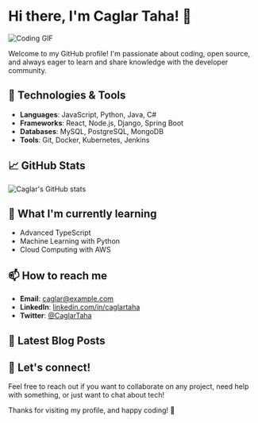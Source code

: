 # Hi there, I'm Caglar Taha! 👋

![Coding GIF](https://media.giphy.com/media/Ll22OhMLAlVDb8UQWe/giphy.gif)

Welcome to my GitHub profile! I'm passionate about coding, open source, and always eager to learn and share knowledge with the developer community.

## 🔧 Technologies & Tools
- **Languages**: JavaScript, Python, Java, C#
- **Frameworks**: React, Node.js, Django, Spring Boot
- **Databases**: MySQL, PostgreSQL, MongoDB
- **Tools**: Git, Docker, Kubernetes, Jenkins

## 📈 GitHub Stats
![Caglar's GitHub stats](https://github-readme-stats.vercel.app/api?username=CaglarTaha&show_icons=true&theme=radical)

## 🌱 What I'm currently learning
- Advanced TypeScript
- Machine Learning with Python
- Cloud Computing with AWS

## 📫 How to reach me
- **Email**: [caglar@example.com](mailto:caglar@example.com)
- **LinkedIn**: [linkedin.com/in/caglartaha](https://www.linkedin.com/in/caglartaha)
- **Twitter**: [@CaglarTaha](https://twitter.com/CaglarTaha)

## 📝 Latest Blog Posts
<!-- BLOG-POST-LIST:START -->
<!-- BLOG-POST-LIST:END -->

## 💬 Let's connect!
Feel free to reach out if you want to collaborate on any project, need help with something, or just want to chat about tech!

Thanks for visiting my profile, and happy coding! 🚀
